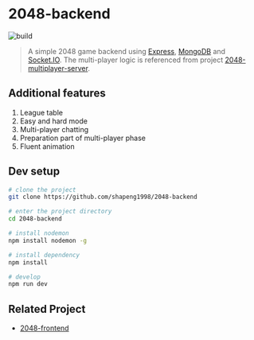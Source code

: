 # 2048-backend

![build](https://github.com/shapeng1998/2048-backend/workflows/build/badge.svg)

> A simple 2048 game backend using [Express](https://www.expressjs.com), [MongoDB](https://www.mongodb.com/) and [Socket.IO](https://socket.io/). The multi-player logic is referenced from project [2048-multiplayer-server](https://github.com/pietrushka/2048-multiplayer-server).

## Additional features

1. League table
2. Easy and hard mode
3. Multi-player chatting
4. Preparation part of multi-player phase
5. Fluent animation

## Dev setup

```bash
# clone the project
git clone https://github.com/shapeng1998/2048-backend

# enter the project directory
cd 2048-backend

# install nodemon
npm install nodemon -g

# install dependency
npm install

# develop
npm run dev
```

## Related Project

- [2048-frontend](https://github.com/shapeng1998/2048-frontend)
